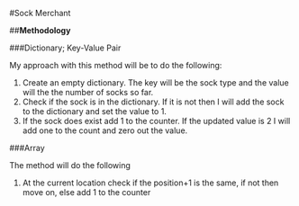 #Sock Merchant

##__Methodology__

###Dictionary; Key-Value Pair

My approach with this method will be to do the following:

1. Create an empty dictionary. The key will be the sock type and the value will the the number of socks so far.
2. Check if the sock is in the dictionary. If it is not then I will add the sock to the dictionary and set the value to 1.
3. If the sock does exist add 1 to the counter. If the updated value is 2 I will add one to the count and zero out the value.

###Array

The method will do the following

1. At the current location check if the position+1 is the same, if not then move on, else add 1 to the counter

